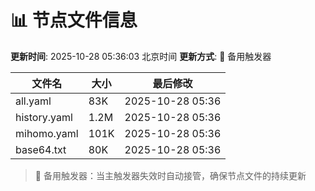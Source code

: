 # 📊 节点文件信息

**更新时间**: 2025-10-28 05:36:03 北京时间
**更新方式**: 🔄 备用触发器

| 文件名 | 大小 | 最后修改 |
|--------|------|----------|
| all.yaml | 83K | 2025-10-28 05:36 |
| history.yaml | 1.2M | 2025-10-28 05:36 |
| mihomo.yaml | 101K | 2025-10-28 05:36 |
| base64.txt | 80K | 2025-10-28 05:36 |

> 🔄 备用触发器：当主触发器失效时自动接管，确保节点文件的持续更新
